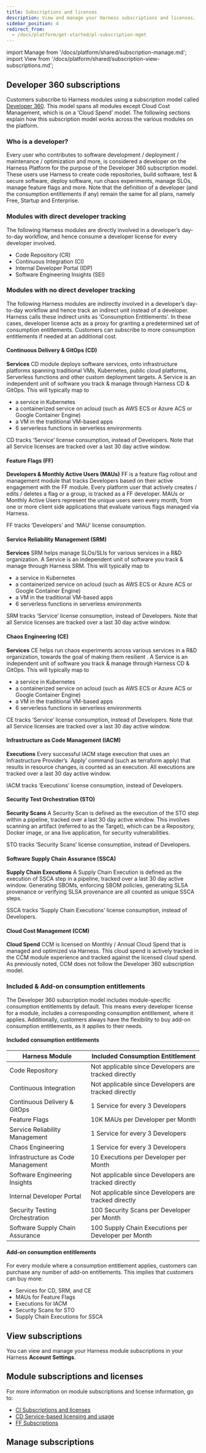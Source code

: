 ```yaml
---
title: Subscriptions and licenses
description: View and manage your Harness subscriptions and licenses.
sidebar_position: 4
redirect_from:
  - /docs/platform/get-started/pl-subscription-mgmt
---
```


import Manage from '/docs/platform/shared/subscription-manage.md';
import View from '/docs/platform/shared/subscription-view-subscriptions.md';

## Developer 360 subscriptions

Customers subscribe to Harness modules using a subscription model called [Developer 360](https://www.harness.io/pricing). This model spans all modules except Cloud Cost Management, which is on a ‘Cloud Spend’ model. The following sections explain how this subscription model works across the various modules on the platform.

### Who is a developer?

Every user who contributes to software development / deployment / maintenance / optimization and more, is considered a developer on the Harness Platform for the purpose of the Developer 360 subscription model. These users use Harness to create code repositories, build software, test & secure software, deploy software, run chaos experiments, manage SLOs, manage feature flags and more. Note that the definition of a developer (and the consumption entitlements if any) remain the same for all plans, namely Free, Startup and Enterprise.

### Modules with direct developer tracking

The following Harness modules are directly involved in a developer’s day-to-day workflow, and hence consume a developer license for every developer involved.

- Code Repository (CR)
- Continuous Integration (CI)
- Internal Developer Portal (IDP)
- Software Engineering Insights (SEI)

### Modules with no direct developer tracking

The following Harness modules are indirectly involved in a developer’s day-to-day workflow and hence track an indirect unit instead of a developer. Harness calls these indirect units as ‘Consumption Entitlements’. In these cases, developer license acts as a proxy for granting a predetermined set of consumption entitlements. Customers can subscribe to more consumption entitlements if needed at an additional cost.

#### Continuous Delivery & GitOps (CD)

**Services** CD module deploys software services, onto infrastructure platforms spanning traditional VMs, Kubernetes, public cloud platforms, Serverless functions and other custom deployment targets. A Service is an independent unit of software you track & manage through Harness CD & GitOps. This will typically map to 
- a service in Kubernetes 
- a containerized service on acloud (such as AWS ECS or Azure ACS or Google Container Engine) 
- a VM in the traditional VM-based apps
- 6 serverless functions in serverless environments

CD tracks ‘Service’ license consumption, instead of Developers. Note that all Service licenses are tracked over a last 30 day active window.

#### Feature Flags (FF)

**Developers & Monthly Active Users (MAUs)** FF is a feature flag rollout and management module that tracks Developers based on their active engagement with the FF module. Every platform user that actively creates / edits / deletes a flag or a group, is tracked as a FF developer. MAUs or Monthly Active Users represent the unique users seen every month, from one or more client side applications that evaluate various flags managed via Harness.

FF tracks ‘Developers’ and ‘MAU’ license consumption.

#### Service Reliability Management (SRM)

**Services** SRM helps manage SLOs/SLIs for various services in a R&D organization. A Service is an independent unit of software you track & manage through Harness SRM. This will typically map to 
- a service in Kubernetes 
- a containerized service on acloud (such as AWS ECS or Azure ACS or Google Container Engine) 
- a VM in the traditional VM-based apps
- 6 serverless functions in serverless environments

SRM tracks ‘Service’ license consumption, instead of Developers. Note that all Service licenses are tracked over a last 30 day active window.

#### Chaos Engineering (CE)

**Services** CE helps run chaos experiments across various services in a R&D organization, towards the goal of making them resilient . A Service is an independent unit of software you track & manage through Harness CD & GitOps. This will typically map to 
- a service in Kubernetes 
- a containerized service on acloud (such as AWS ECS or Azure ACS or Google Container Engine) 
- a VM in the traditional VM-based apps
- 6 serverless functions in serverless environments

CE tracks ‘Service’ license consumption, instead of Developers. Note that all Service licenses are tracked over a last 30 day active window.

#### Infrastructure as Code Management (IACM)

**Executions** Every successful IACM stage execution that uses an Infrastructure Provider’s `Apply’ command (such as terraform apply) that results in resource changes, is counted as an execution. All executions are tracked over a last 30 day active window.

IACM tracks ‘Executions’ license consumption, instead of Developers.

#### Security Test Orchestration (STO)

**Security Scans** A Security Scan is defined as the execution of the STO step within a pipeline, tracked over a last 30 day active window. This involves scanning an artifact (referred to as the Target), which can be a Repository, Docker image, or ana live application, for security vulnerabilities.

STO tracks ‘Security Scans’ license consumption, instead of Developers.

#### Software Supply Chain Assurance (SSCA)

**Supply Chain Executions** A Supply Chain Execution is defined as the execution of SSCA step in a pipeline, tracked over a last 30 day active window. Generating SBOMs, enforcing SBOM policies, generating SLSA provenance or verifying SLSA provenance are all counted as unique SSCA steps.

SSCA tracks ‘Supply Chain Executions’ license consumption, instead of Developers.

#### Cloud Cost Management (CCM)

**Cloud Spend** CCM is licensed on Monthly / Annual Cloud Spend that is managed and optimized via Harness. This cloud spend is actively tracked in the CCM module experience and tracked against the licensed cloud spend. As previously noted, CCM does not follow the Developer 360 subscription model.

### Included & Add-on consumption entitlements

The Developer 360 subscription model includes module-specific consumption entitlements by default. This means every developer license for a module, includes a corresponding consumption entitlement, where it applies. Additionally, customers always have the flexibility to buy add-on consumption entitlements, as it applies to their needs.

#### Included consumption entitlements

| Harness Module | Included Consumption Entitlement |
|----------------|----------------------------------| 
| Code Repository | Not applicable since Developers are tracked directly|
| Continuous Integration | Not applicable since Developers are tracked directly|
| Continuous Delivery & GitOps | 1 Service for every 3 Developers |
| Feature Flags | 10K MAUs per Developer per Month|
| Service Reliability Management | 1 Service for every 3 Developers |
| Chaos Engineering | 1 Service for every 3 Developers |
| Infrastructure as Code Management | 10 Executions per Developer per Month|
| Software Engineering Insights | Not applicable since Developers are tracked directly |
| Internal Developer Portal | Not applicable since Developers are tracked directly|
| Security Testing Orchestration | 100 Security Scans per Developer per Month |
| Software Supply Chain Assurance | 100 Supply Chain Executions per Developer per Month|

#### Add-on consumption entitlements

For every module where a consumption entitlement applies, customers can purchase any number of add-on entitlements. This implies that customers can buy more:

- Services for CD, SRM, and CE
- MAUs for Feature Flags
- Executions for IACM
- Security Scans for STO
- Supply Chain Executions for SSCA


## View subscriptions

You can view and manage your Harness module subscriptions in your Harness **Account Settings**.

<View />

## Module subscriptions and licenses

For more information on module subscriptions and license information, go to:

- [CI Subscriptions and licenses](/docs/continuous-integration/get-started/ci-subscription-mgmt/)
- [CD Service-based licensing and usage](/docs/continuous-delivery/get-started/service-licensing-for-cd)
- [FF Subscriptions](/docs/category/subscribe-to-feature-flags)

## Manage subscriptions

<Manage />